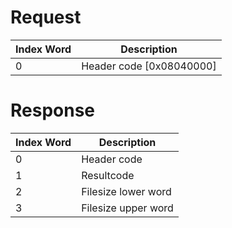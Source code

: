 # Request

| Index Word | Description                |
|------------|----------------------------|
| 0          | Header code \[0x08040000\] |

# Response

| Index Word | Description         |
|------------|---------------------|
| 0          | Header code         |
| 1          | Resultcode          |
| 2          | Filesize lower word |
| 3          | Filesize upper word |